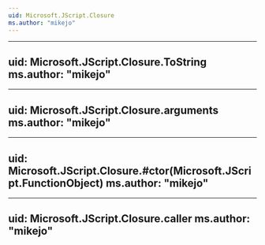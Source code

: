 ```yaml
---
uid: Microsoft.JScript.Closure
ms.author: "mikejo"
---
```


---
uid: Microsoft.JScript.Closure.ToString
ms.author: "mikejo"
---

---
uid: Microsoft.JScript.Closure.arguments
ms.author: "mikejo"
---

---
uid: Microsoft.JScript.Closure.#ctor(Microsoft.JScript.FunctionObject)
ms.author: "mikejo"
---

---
uid: Microsoft.JScript.Closure.caller
ms.author: "mikejo"
---
